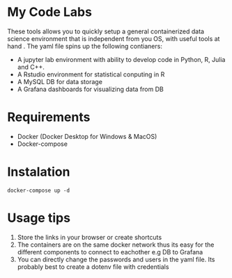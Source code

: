 # My Code Labs

These tools allows you to quickly setup a general containerized data science environment that is independent from you OS, with useful tools at hand . The yaml file spins up the following contianers:

 - A jupyter lab environment with ability to develop code in Python, R, Julia and C++. 
 - A Rstudio environment for statistical conputing in R
 - A MySQL DB for data storage 
 - A Grafana dashboards for visualizing data from DB


# Requirements

 - Docker (Docker Desktop for Windows & MacOS)
 - Docker-compose

# Instalation 

```docker-compose up -d```

# Usage tips

1. Store the links in your browser or create shortcuts
2. The containers are on the same docker network thus its easy for the different components to connect to eachother e.g DB to Grafana 
3. You can directly change the passwords and users in the yaml file. Its probably best to create a dotenv file with credentials



